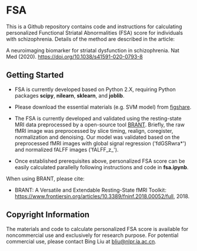 # FSA

This is a Github repository contains code and instructions for calculating personalized Functional Striatal Abnormalities (FSA) score for individuals with schizophrenia. Details of the method are described in the article:

A neuroimaging biomarker for striatal dysfunction in schizophrenia. Nat Med (2020). https://doi.org/10.1038/s41591-020-0793-8 

## Getting Started

- FSA is currently developed based on Python 2.X, requiring Python packages **scipy**, **nilearn**, **sklearn**, and **joblib**. 

- Please download the essential materials (e.g. SVM model) from [figshare](https://figshare.com/articles/FSA_score/7150628).

- The FSA is currently developed and validated using the resting-state MRI data preprocessed by a open-source tool [BRANT](http://brant.brainnetome.org/en/latest/index.html). Briefly, the raw fMRI image was preprocessed by slice timing, realign, coregister, normalization and denoising. Our model was validated based on the preprocessed fMRI images with global signal regression ('fdGSRwra*') and normalized fALFF images ('fALFF_z_'). 

- Once established prerequisites above, personalized FSA score can be easily calculated parallelly following instructions and code in **fsa.ipynb**. 

When using BRANT, please cite: 

* BRANT: A Versatile and Extendable Resting-State fMRI Toolkit: https://www.frontiersin.org/articles/10.3389/fninf.2018.00052/full, 2018.


## Copyright Information
The materials and code to calculate personalized FSA score is available for noncommercial use and exclusively for research purpose. For potential commercial use, please contact Bing Liu at bliu@nlpr.ia.ac.cn.

